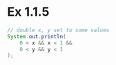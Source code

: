 # Ex 1.1.5

```java
// double x, y set to some values
System.out.println(
    0 < x && x < 1 &&
    0 < y && y < 1
);
```
